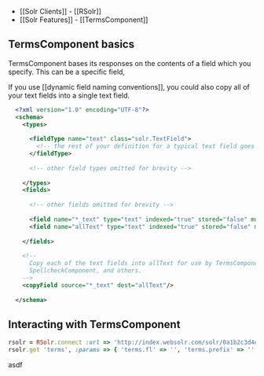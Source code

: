 * [[Solr Clients]] - [[RSolr]]
* [[Solr Features]] - [[TermsComponent]]

## TermsComponent basics

TermsComponent bases its responses on the contents of a field which you specify. This can be a specific field, 

If you use [[dynamic field naming conventions]], you could also copy all of your text fields into a single text field.

```xml
  <?xml version="1.0" encoding="UTF-8"?>
  <schema>
    <types>
      
      <fieldType name="text" class="solr.TextField">
        <!-- the rest of your definition for a typical text field goes here -->
      </fieldType>
      
      <!-- other field types omitted for brevity -->
      
    </types>
    <fields>
      
      <!-- other fields omitted for brevity -->
      
      <field name="*_text" type="text" indexed="true" stored="false" multiValued="true" />
      <field name="allText" type="text" indexed="true" stored="false" multiValued="true" />
      
    </fields>
    
    <!--
      Copy each of the text fields into allText for use by TermsComponent,
      SpellcheckComponent, and others.
    -->
    <copyField source="*_text" dest="allText"/>
    
  </schema>
```

## Interacting with TermsComponent

```ruby
rsolr = RSolr.connect :url => 'http://index.websolr.com/solr/0a1b2c3d4e5f'
rsolr.get 'terms', :params => { 'terms.fl' => '', 'terms.prefix' => '' }
```

asdf